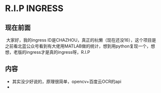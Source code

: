 # R.I.P INGRESS

## 现在前面

​		大家好，我的ingress ID是CHAZHOU，真正的杭懒（现在还没16），这个项目是之前看北蓝公众号看到有大佬用MATLAB做的统计，想到用python复现一个，想想，老版的ingress才是真的ingress呀，R.I.P



## 内容

* 其实没少好说的，原理很简单，opencv+百度云OCR的api
* 


